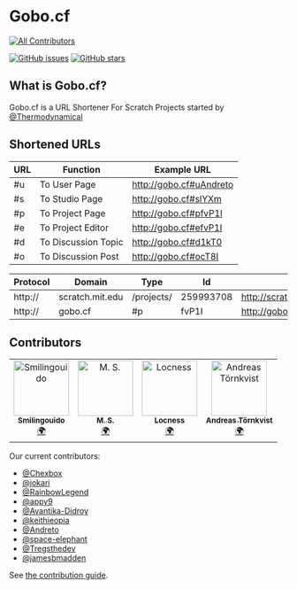 # Gobo.cf

[![All Contributors](https://img.shields.io/badge/all_contributors-1-orange.svg?style=flat-square)](#contributors)

[![GitHub issues](https://img.shields.io/github/issues/ScratchUtilities/gobo.cf.svg)](https://github.com/ScratchUtilities/gobo.cf/issues)
[![GitHub stars](https://img.shields.io/github/stars/ScratchUtilities/gobo.cf.svg)](https://github.com/ScratchUtilities/gobo.cf/stargazers)

## What is Gobo.cf?

Gobo.cf is a URL Shortener For Scratch Projects started by [@Thermodynamical](https://scratch.mit.edu/users/Thermodynamical)

## Shortened URLs

| URL | Function            | Example URL             |
| --- | ------------------- | ----------------------- |
| #u  | To User Page        | http://gobo.cf#uAndreto |
| #s  | To Studio Page      | http://gobo.cf#slYXm    |
| #p  | To Project Page     | http://gobo.cf#pfvP1I   |
| #e  | To Project Editor   | http://gobo.cf#efvP1I   |
| #d  | To Discussion Topic | http://gobo.cf#d1kT0    |
| #o  | To Discussion Post  | http://gobo.cf#ocT8I    |

| Protocol | Domain          | Type       | Id        | Full Path                                 |
| -------- | --------------- | ---------- | --------- | ----------------------------------------- |
| http://  | scratch.mit.edu | /projects/ | 259993708 | http://scratch.mit.edu/projects/259993708 |
| http://  | gobo.cf         | #p         | fvP1I     | http://gobo.cf#pfvP1I                     |

## Contributors

<!-- ALL-CONTRIBUTORS-LIST:START - Do not remove or modify this section -->
<!-- prettier-ignore -->
<table>
  <tr>
    <td align="center"><a href="https://www.scratch.mit.edu/users/Smilingouido"><img src="https://avatars1.githubusercontent.com/u/43038996?v=4" width="100px;" alt="Smilingouido"/><br /><sub><b>Smilingouido</b></sub></a><br /><a href="#translation-Smilingouido" title="Translation">🌍</a></td>
    <td align="center"><a href="http://M-S-72.github.io"><img src="https://avatars3.githubusercontent.com/u/46165762?v=4" width="100px;" alt="M. S. "/><br /><sub><b>M. S. </b></sub></a><br /><a href="#translation-M-S-72" title="Translation">🌍</a></td>
    <td align="center"><a href="http://locness3.github.io"><img src="https://avatars1.githubusercontent.com/u/37651007?v=4" width="100px;" alt="Locness"/><br /><sub><b>Locness</b></sub></a><br /><a href="#translation-locness3" title="Translation">🌍</a></td>
    <td align="center"><a href="https://andreto.tk"><img src="https://avatars0.githubusercontent.com/u/28541538?v=4" width="100px;" alt="Andreas Törnkvist"/><br /><sub><b>Andreas Törnkvist</b></sub></a><br /><a href="#translation-Andreto" title="Translation">🌍</a></td>
  </tr>
</table>

<!-- ALL-CONTRIBUTORS-LIST:END -->

Our current contributors:

- [@Chexbox](https://github.com/Chexbox)
- [@jokari](https://github.com/jokari)
- [@RainbowLegend](https://github.com/RainbowLegend)
- [@appy9](https://github.com/appy9)
- [@Avantika-Didroy](Avantika-Didroy)
- [@keithieopia](keithieopia)
- [@Andreto](https://andreto.tk)
- [@space-elephant](https://github.com/space-elephant)
- [@Tregsthedev](https://github.com/Iamtregsthedev)
- [@jamesbmadden](https://github.com/jamesbmadden)

See [the contribution guide](https://github.com/ScratchUtilities/gobo.cf/blob/master/PULL_REQUEST_TEMPLATE.md).
